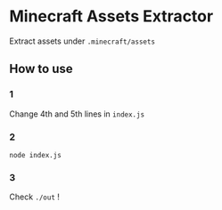 # Minecraft Assets Extractor

Extract assets under `.minecraft/assets`

## How to use

### 1

Change 4th and 5th lines in `index.js`

### 2

```
node index.js
```

### 3

Check `./out` !

